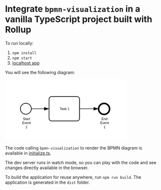 # Integrate `bpmn-visualization` in a vanilla TypeScript project built with Rollup 

To run locally:

1. `npm install`
2. `npm start`
3. [localhost app](http://localhost:10001)

You will see the following diagram:

![BPMN diagram in the home page](docs/home.png)

The code calling `bpmn-visualization` to render the BPMN diagram is available in [initialize.ts](src/app/initialize.ts).

The dev server runs in watch mode, so you can play with the code and see changes directly available in the browser.

To build the application for reuse anywhere, run `npm run build`. The application is generated in the `dist` folder.
